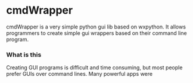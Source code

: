 # cmdWrapper
cmdWrapper is a very simple python gui lib based
on wxpython. It allows programmers to create
simple gui wrappers based on their command line program.


### What is this
Creating GUI programs is difficult and time consuming, but most people prefer GUIs over command lines. Many powerful apps were